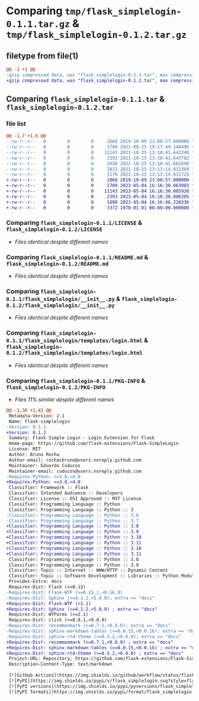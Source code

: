 # Comparing `tmp/flask_simplelogin-0.1.1.tar.gz` & `tmp/flask_simplelogin-0.1.2.tar.gz`

## filetype from file(1)

```diff
@@ -1 +1 @@
-gzip compressed data, was "flask_simplelogin-0.1.1.tar", max compression
+gzip compressed data, was "flask_simplelogin-0.1.2.tar", max compression
```

## Comparing `flask_simplelogin-0.1.1.tar` & `flask_simplelogin-0.1.2.tar`

### file list

```diff
@@ -1,7 +1,6 @@
--rw-r--r--   0        0        0     1068 2019-10-09 23:00:57.000000 flask_simplelogin-0.1.1/LICENSE
--rw-r--r--   0        0        0     1709 2021-08-25 19:17:49.140496 flask_simplelogin-0.1.1/README.md
--rw-r--r--   0        0        0    11143 2021-10-25 13:10:41.642248 flask_simplelogin-0.1.1/flask_simplelogin/__init__.py
--rw-r--r--   0        0        0     2393 2021-10-25 13:10:41.643782 flask_simplelogin-0.1.1/flask_simplelogin/templates/login.html
--rw-r--r--   0        0        0     2026 2021-10-25 13:10:41.682690 flask_simplelogin-0.1.1/pyproject.toml
--rw-r--r--   0        0        0     2833 2021-10-25 13:13:14.831369 flask_simplelogin-0.1.1/setup.py
--rw-r--r--   0        0        0     3176 2021-10-25 13:13:14.831725 flask_simplelogin-0.1.1/PKG-INFO
+-rw-r--r--   0        0        0     1068 2019-10-09 23:00:57.000000 flask_simplelogin-0.1.2/LICENSE
+-rw-r--r--   0        0        0     1709 2023-05-04 16:16:30.063083 flask_simplelogin-0.1.2/README.md
+-rw-r--r--   0        0        0    11143 2023-05-04 16:16:30.085930 flask_simplelogin-0.1.2/flask_simplelogin/__init__.py
+-rw-r--r--   0        0        0     2393 2023-05-04 16:16:30.086305 flask_simplelogin-0.1.2/flask_simplelogin/templates/login.html
+-rw-r--r--   0        0        0     1898 2023-05-04 16:16:46.220336 flask_simplelogin-0.1.2/pyproject.toml
+-rw-r--r--   0        0        0     3372 1970-01-01 00:00:00.000000 flask_simplelogin-0.1.2/PKG-INFO
```

### Comparing `flask_simplelogin-0.1.1/LICENSE` & `flask_simplelogin-0.1.2/LICENSE`

 * *Files identical despite different names*

### Comparing `flask_simplelogin-0.1.1/README.md` & `flask_simplelogin-0.1.2/README.md`

 * *Files identical despite different names*

### Comparing `flask_simplelogin-0.1.1/flask_simplelogin/__init__.py` & `flask_simplelogin-0.1.2/flask_simplelogin/__init__.py`

 * *Files identical despite different names*

### Comparing `flask_simplelogin-0.1.1/flask_simplelogin/templates/login.html` & `flask_simplelogin-0.1.2/flask_simplelogin/templates/login.html`

 * *Files identical despite different names*

### Comparing `flask_simplelogin-0.1.1/PKG-INFO` & `flask_simplelogin-0.1.2/PKG-INFO`

 * *Files 11% similar despite different names*

```diff
@@ -1,38 +1,42 @@
 Metadata-Version: 2.1
 Name: flask-simplelogin
-Version: 0.1.1
+Version: 0.1.2
 Summary: Flask Simple Login - Login Extension for Flask
 Home-page: https://github.com/flask-extensions/Flask-SimpleLogin
 License: MIT
 Author: Bruno Rocha
 Author-email: rochacbruno@users.noreply.github.com
 Maintainer: Eduardo Cuducos
 Maintainer-email: cuducos@users.noreply.github.com
-Requires-Python: >=3.6,<4.0
+Requires-Python: >=3.8,<4.0
 Classifier: Framework :: Flask
 Classifier: Intended Audience :: Developers
 Classifier: License :: OSI Approved :: MIT License
 Classifier: Programming Language :: Python
 Classifier: Programming Language :: Python :: 3
-Classifier: Programming Language :: Python :: 3.6
-Classifier: Programming Language :: Python :: 3.7
+Classifier: Programming Language :: Python :: 3.8
+Classifier: Programming Language :: Python :: 3.9
+Classifier: Programming Language :: Python :: 3.10
+Classifier: Programming Language :: Python :: 3.11
+Classifier: Programming Language :: Python :: 3.10
+Classifier: Programming Language :: Python :: 3.11
 Classifier: Programming Language :: Python :: 3.8
 Classifier: Programming Language :: Python :: 3.9
 Classifier: Topic :: Internet :: WWW/HTTP :: Dynamic Content
 Classifier: Topic :: Software Development :: Libraries :: Python Modules
 Provides-Extra: docs
 Requires-Dist: Flask (>=0.12)
-Requires-Dist: Flask-WTF (>=0.15.1,<0.16.0)
-Requires-Dist: Sphinx (>=4.1.2,<5.0.0); extra == "docs"
+Requires-Dist: Flask-WTF (>1.1)
+Requires-Dist: Sphinx (>=4.1.2,<5.0.0) ; extra == "docs"
 Requires-Dist: WTForms (>=2.1)
 Requires-Dist: click (>=8.0.1,<9.0.0)
-Requires-Dist: recommonmark (>=0.7.1,<0.8.0); extra == "docs"
-Requires-Dist: sphinx-markdown-tables (>=0.0.15,<0.0.16); extra == "docs"
-Requires-Dist: sphinx-rtd-theme (>=0.5.2,<0.6.0); extra == "docs"
+Requires-Dist: recommonmark (>=0.7.1,<0.8.0) ; extra == "docs"
+Requires-Dist: sphinx-markdown-tables (>=0.0.15,<0.0.16) ; extra == "docs"
+Requires-Dist: sphinx-rtd-theme (>=0.5.2,<0.6.0) ; extra == "docs"
 Project-URL: Repository, https://github.com/flask-extensions/Flask-SimpleLogin
 Description-Content-Type: text/markdown
 
 [![GitHub Actions](https://img.shields.io/github/workflow/status/flask-extensions/Flask-SimpleLogin/Tests?style=flat-square)](https://github.com/flask-extensions/Flask-SimpleLogin/actions/workflows/tests.yml)
 [![PyPI](https://img.shields.io/pypi/v/flask_simplelogin.svg?style=flat-square)](https://pypi.org/project/flask_simplelogin/)
 [![PyPI versions](https://img.shields.io/pypi/pyversions/flask_simplelogin.svg?style=flat-square)](https://pypi.org/project/flask_simplelogin/)
 [![PyPI formats](https://img.shields.io/pypi/format/flask_simplelogin.svg?style=flat-square)](https://pypi.org/project/flask_simplelogin/)
```

